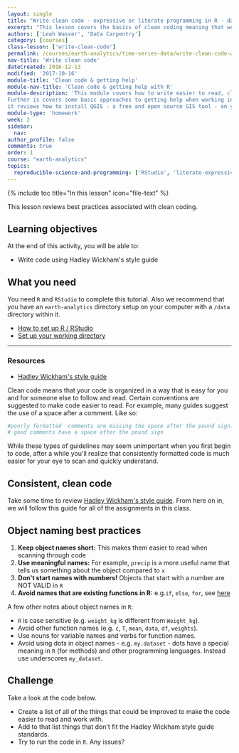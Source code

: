 ```yaml
---
layout: single
title: "Write clean code - expressive or literate programming in R - data science for scientists 101"
excerpt: "This lesson covers the basics of clean coding meaning that we ensure that the code that we write is easy for someone else to understand. We will briefly cover style guides, consistent spacing, literate object naming best practices. "
authors: ['Leah Wasser', 'Data Carpentry']
category: [courses]
class-lesson: ['write-clean-code']
permalink: /courses/earth-analytics/time-series-data/write-clean-code-with-r/
nav-title: 'Write clean code'
dateCreated: 2016-12-13
modified: '2017-10-16'
module-title: 'Clean code & getting help'
module-nav-title: 'Clean code & getting help with R'
module-description: 'This module covers how to write easier to read, clean code.
Further is covers some basic approaches to getting help when working in R. Finally
it reviews how to install QGIS - a free and open source GIS tool - on your computer.'
module-type: 'homework'
week: 2
sidebar:
  nav:
author_profile: false
comments: true
order: 1
course: "earth-analytics"
topics:
  reproducible-science-and-programming: ['RStudio', 'literate-expressive-programming']
---
```


{% include toc title="In this lesson" icon="file-text" %}

This lesson reviews best practices associated with clean coding.

<div class='notice--success' markdown="1">

## <i class="fa fa-graduation-cap" aria-hidden="true"></i> Learning objectives
At the end of this activity, you will be able to:

* Write code using Hadley Wickham's style guide

## <i class="fa fa-check-square-o fa-2" aria-hidden="true"></i> What you need

You need `R` and `RStudio` to complete this tutorial. Also we recommend that you
have an `earth-analytics` directory setup on your computer with a `/data`
directory within it.

* [How to set up R / RStudio](/courses/earth-analytics/document-your-science/setup-r-rstudio/)
* [Set up your working directory](/courses/earth-analytics/document-your-science/setup-working-directory/)

***

### Resources
* <a href="http://adv-r.had.co.nz/Style.html" target="_blank" data-proofer-ignore=''>Hadley Wickham's style guide</a>

</div>


Clean code means that your code is organized in a way that is easy for you and
for someone else to follow and read. Certain conventions are suggested to make code
easier to read. For example, many guides suggest the use of a space after a comment.
Like so:

```r
#poorly formatted  comments are missing the space after the pound sign.
# good comments have a space after the pound sign
```

While these types of guidelines may seem unimportant when you first begin to code,
after a while you'll realize that consistently formatted code is much easier
for your eye to scan and quickly understand.

## Consistent, clean code

Take some time to review <a href="http://adv-r.had.co.nz/Style.html" target="_blank">Hadley Wickham's style guide</a>.
From here on in, we will follow this guide for all of the assignments in this class.

## Object naming best practices

1. **Keep object names short:** This makes them easier to read when scanning through code
2. **Use meaningful names:** For example, `precip` is a more useful name that tells us something about the object compared to `x`
3. **Don't start names with numbers!** Objects that start with a number are NOT VALID in `R`
4. **Avoid names that are existing functions in R:** e.g.`if`, `else`, `for`, see
[here](https://stat.ethz.ch/R-manual/R-devel/library/base/html/Reserved.html)

A few other notes about object names in `R`:

* `R` is case sensitive (e.g. `weight_kg` is different from `Weight_kg`).
* Avoid other function names (e.g. `c`, `T`, `mean`, `data`, `df`, `weights`).
* Use nouns for variable names and verbs for function names.
* Avoid using dots in object names - e.g. `my.dataset` - dots have a special meaning
in `R` (for methods) and other programming languages. Instead use underscores `my_dataset`.


<div class="notice--warning" markdown="1">

## <i class="fa fa-pencil-square-o" aria-hidden="true"></i> Challenge

Take a look at the code below.

* Create a list of all of the things that could be improved to make the code
easier to read and work with.
* Add to that list things that don't fit the Hadley Wickham style guide standards.
* Try to run the code in `R`. Any issues?

<!--
FORMAT Issues:
missing spaces in between comments
comments aren't useful to help me understand what is happening

OBJECT NAMING
- didn't use useful object names that describe the object
- used a number to name a variable
- one very long object name
- used a mixture of underscore and case that will be easy to confuse
- used a . in an object name

-->
</div>


